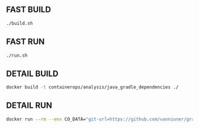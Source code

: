 ## FAST BUILD

```bash
./build.sh
```

## FAST RUN

```bash
./run.sh
```

## DETAIL BUILD
```bash
docker build -t containerops/analysis/java_gradle_dependencies ./
```

## DETAIL RUN
```bash
docker run --rm --env CO_DATA="git-url=https://github.com/vanniuner/gradle-demo.git" containerops/analysis/java_gradle_dependencies
```